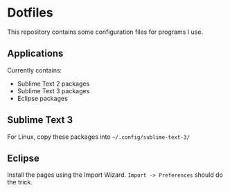 Dotfiles
================================

This repository contains some configuration files for programs I use.

Applications
--------------------------------

Currently contains:
* Sublime Text 2 packages
* Sublime Text 3 packages
* Eclipse packages

Sublime Text 3
--------------------------------

For Linux, copy these packages into `~/.config/sublime-text-3/`

Eclipse
--------------------------------

Install the pages using the Import Wizard. `Import -> Preferences` should do the trick.
